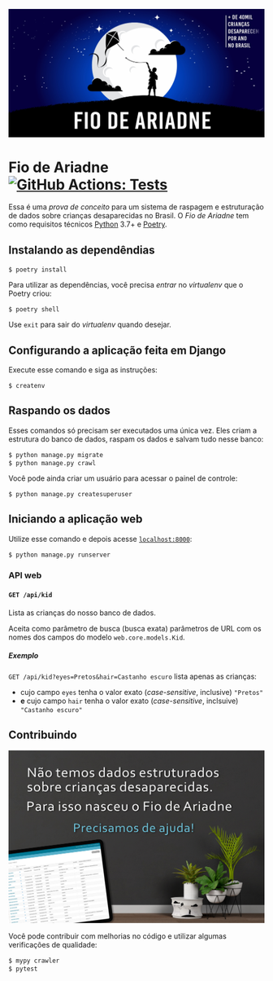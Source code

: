 ![Fio de Ariadne](imgs/fio-de-ariadne.jpg)

# Fio de Ariadne [![GitHub Actions: Tests](https://github.com/cuducos/fio-de-ariadne/workflows/Tests/badge.svg)]()

Essa é uma _prova de conceito_ para um sistema de raspagem e estruturação de dados sobre crianças desaparecidas no Brasil. O _Fio de Ariadne_ tem como requisitos técnicos [Python](https://python.org) 3.7+ e [Poetry](https://python-poetry.org/).

## Instalando as dependêndias

```console
$ poetry install
```

Para utilizar as dependências, você precisa _entrar_ no _virtualenv_ que o Poetry criou:

```console
$ poetry shell
```

Use `exit` para sair do _virtualenv_ quando desejar.

## Configurando a aplicação feita em Django

Execute esse comando e siga as instruções:

```console
$ createnv
```

## Raspando os dados

Esses comandos só precisam ser executados uma única vez. Eles criam a estrutura do banco de dados, raspam os dados e salvam tudo nesse banco:

```console
$ python manage.py migrate
$ python manage.py crawl
```

Você pode ainda criar um usuário para acessar o painel de controle:

```console
$ python manage.py createsuperuser
```

## Iniciando a aplicação web

Utilize esse comando e depois acesse [`localhost:8000`](http://localhost:8000):

```console
$ python manage.py runserver
```

### API web

#### `GET /api/kid`

Lista as crianças do nosso banco de dados.

Aceita como parâmetro de busca (busca exata) parâmetros de URL com os nomes dos campos do modelo `web.core.models.Kid`.

##### Exemplo

`GET /api/kid?eyes=Pretos&hair=Castanho escuro` lista apenas as crianças:

* cujo campo `eyes` tenha o valor exato (_case-sensitive_, inclusive) `"Pretos"`
* **e** cujo campo `hair` tenha o valor exato (_case-sensitive_, inclsuive) `"Castanho escuro"`

## Contribuindo

![Precisamos de ajuda](imgs/fio-de-ariadne-precisa-de-ajuda.jpg)

Você pode contribuir com melhorias no código e utilizar algumas verificações de qualidade:

```console
$ mypy crawler
$ pytest
```
